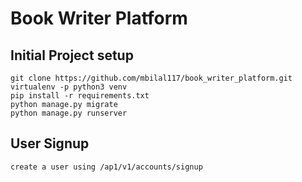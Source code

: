 # Book Writer Platform

## Initial Project setup
    git clone https://github.com/mbilal117/book_writer_platform.git
    virtualenv -p python3 venv
    pip install -r requirements.txt
    python manage.py migrate
    python manage.py runserver


## User Signup
    create a user using /ap1/v1/accounts/signup